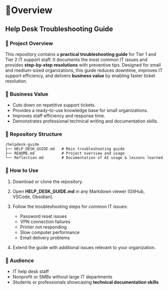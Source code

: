 # 📘Overview

## Help Desk Troubleshooting Guide

### 📌 Project Overview

This repository contains a **practical troubleshooting guide** for Tier 1 and Tier 2 IT support staff. It documents the most common IT issues and provides **step-by-step resolutions** with preventive tips. Designed for small and medium-sized organizations, this guide reduces downtime, improves IT support efficiency, and delivers **business value** by enabling faster ticket resolution.

### 🚀 Business Value

* Cuts down on repetitive support tickets.
* Provides a ready-to-use knowledge base for small organizations.
* Improves staff efficiency and response time.
* Demonstrates professional technical writing and documentation skills.

### 📂 Repository Structure

```
/helpdesk-guide
├── HELP_DESK_GUIDE.md   # Main troubleshooting guide
├── README.md            # Project overview and usage
└── Reflection.md        # Documentation of AI usage & lessons learned
```

### 📖 How to Use

1. Download or clone the repository.
2. Open **HELP\_DESK\_GUIDE.md** in any Markdown viewer (GitHub, VSCode, Obsidian).
3. Follow the troubleshooting steps for common IT issues:

   * Password reset issues
   * VPN connection failures
   * Printer not responding
   * Slow computer performance
   * Email delivery problems
4. Extend the guide with additional issues relevant to your organization.

### 🎯 Audience

* IT help desk staff
* Nonprofit or SMBs without large IT departments
* Students or professionals showcasing **technical documentation skills**




